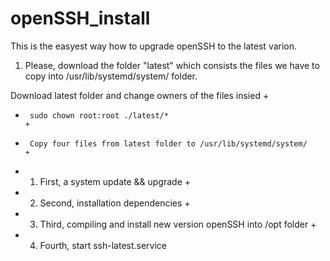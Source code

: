 # openSSH_install

This is the easyest way how to upgrade openSSH to the latest varion.

1. Please, download the folder "latest" which consists the files we have to copy into /usr/lib/systemd/system/ folder.


Download latest folder and change owners of the files insied          +
+      sudo chown root:root ./latest/*                                       +
+      Copy four files from latest folder to /usr/lib/systemd/system/        +
+   1. First, a system update && upgrade                                       +
+   2. Second, installation dependencies                                       +
+   3. Third, compiling and install new version openSSH into /opt folder       +
+   4. Fourth, start ssh-latest.service 